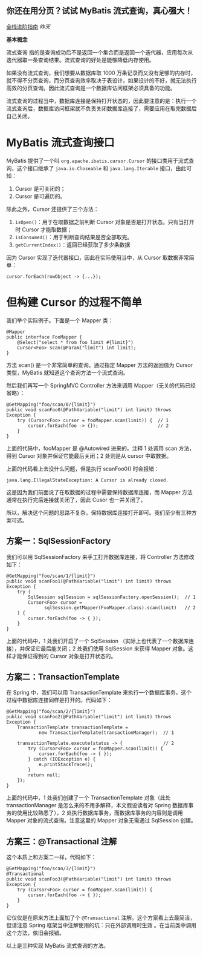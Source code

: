 ## 你还在用分页？试试 MyBatis 流式查询，真心强大！

[全栈进阶指南](javascript:void(0);) *昨天*

**基本概念**

流式查询 指的是查询成功后不是返回一个集合而是返回一个迭代器，应用每次从迭代器取一条查询结果。流式查询的好处是能够降低内存使用。

如果没有流式查询，我们想要从数据库取 1000 万条记录而又没有足够的内存时，就不得不分页查询，而分页查询效率取决于表设计，如果设计的不好，就无法执行高效的分页查询。因此流式查询是一个数据库访问框架必须具备的功能。

流式查询的过程当中，数据库连接是保持打开状态的，因此要注意的是：执行一个流式查询后，数据库访问框架就不负责关闭数据库连接了，需要应用在取完数据后自己关闭。

# MyBatis 流式查询接口

MyBatis 提供了一个叫 `org.apache.ibatis.cursor.Cursor` 的接口类用于流式查询，这个接口继承了 `java.io.Closeable` 和 `java.lang.Iterable` 接口，由此可知：

1. Cursor 是可关闭的；
2. Cursor 是可遍历的。

除此之外，Cursor 还提供了三个方法：

1. `isOpen()`：用于在取数据之前判断 Cursor 对象是否是打开状态。只有当打开时 Cursor 才能取数据；
2. `isConsumed()`：用于判断查询结果是否全部取完。
3. `getCurrentIndex()`：返回已经获取了多少条数据

因为 Cursor 实现了迭代器接口，因此在实际使用当中，从 Cursor 取数据非常简单：

```
cursor.forEach(rowObject -> {...});
```

# 但构建 Cursor 的过程不简单

我们举个实际例子。下面是一个 Mapper 类：

```
@Mapper
public interface FooMapper {
    @Select("select * from foo limit #{limit}")
    Cursor<Foo> scan(@Param("limit") int limit);
}
```

方法 scan() 是一个非常简单的查询。通过指定 Mapper 方法的返回值为 Cursor 类型，MyBatis 就知道这个查询方法一个流式查询。

然后我们再写一个 SpringMVC Controller 方法来调用 Mapper（无关的代码已经省略）：

```
@GetMapping("foo/scan/0/{limit}")
public void scanFoo0(@PathVariable("limit") int limit) throws Exception {
    try (Cursor<Foo> cursor = fooMapper.scan(limit)) {  // 1
        cursor.forEach(foo -> {});                      // 2
    }
}
```

上面的代码中，fooMapper 是 @Autowired 进来的。注释 1 处调用 scan 方法，得到 Cursor 对象并保证它能最后关闭；2 处则是从 cursor 中取数据。

上面的代码看上去没什么问题，但是执行 scanFoo0() 时会报错：

```
java.lang.IllegalStateException: A Cursor is already closed.
```

这是因为我们前面说了在取数据的过程中需要保持数据库连接，而 Mapper 方法通常在执行完后连接就关闭了，因此 Cusor 也一并关闭了。

所以，解决这个问题的思路不复杂，保持数据库连接打开即可。我们至少有三种方案可选。

## 方案一：SqlSessionFactory

我们可以用 SqlSessionFactory 来手工打开数据库连接，将 Controller 方法修改如下：

```
@GetMapping("foo/scan/1/{limit}")
public void scanFoo1(@PathVariable("limit") int limit) throws Exception {
    try (
        SqlSession sqlSession = sqlSessionFactory.openSession();  // 1
        Cursor<Foo> cursor =
              sqlSession.getMapper(FooMapper.class).scan(limit)   // 2
    ) {
        cursor.forEach(foo -> { });
    }
}
```

上面的代码中，1 处我们开启了一个 SqlSession （实际上也代表了一个数据库连接），并保证它最后能关闭；2 处我们使用 SqlSession 来获得 Mapper 对象。这样才能保证得到的 Cursor 对象是打开状态的。

## 方案二：TransactionTemplate

在 Spring 中，我们可以用 TransactionTemplate 来执行一个数据库事务，这个过程中数据库连接同样是打开的。代码如下：

```
@GetMapping("foo/scan/2/{limit}")
public void scanFoo2(@PathVariable("limit") int limit) throws Exception {
    TransactionTemplate transactionTemplate =
            new TransactionTemplate(transactionManager);  // 1

    transactionTemplate.execute(status -> {               // 2
        try (Cursor<Foo> cursor = fooMapper.scan(limit)) {
            cursor.forEach(foo -> { });
        } catch (IOException e) {
            e.printStackTrace();
        }
        return null;
    });
}
```

上面的代码中，1 处我们创建了一个 TransactionTemplate 对象（此处 transactionManager 是怎么来的不用多解释，本文假设读者对 Spring 数据库事务的使用比较熟悉了），2 处执行数据库事务，而数据库事务的内容则是调用 Mapper 对象的流式查询。注意这里的 Mapper 对象无需通过 SqlSession 创建。

## 方案三：@Transactional 注解

这个本质上和方案二一样，代码如下：

```
@GetMapping("foo/scan/3/{limit}")
@Transactional
public void scanFoo3(@PathVariable("limit") int limit) throws Exception {
    try (Cursor<Foo> cursor = fooMapper.scan(limit)) {
        cursor.forEach(foo -> { });
    }
}
```

它仅仅是在原来方法上面加了个 `@Transactional` 注解。这个方案看上去最简洁，但请注意 Spring 框架当中注解使用的坑：只在外部调用时生效 。在当前类中调用这个方法，依旧会报错。

以上是三种实现 MyBatis 流式查询的方法。